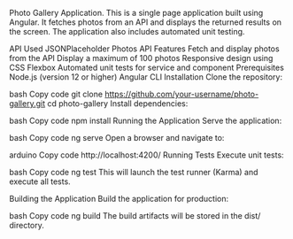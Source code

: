 Photo Gallery Application. This is a single page application built using Angular. It fetches photos from an API and displays the returned results on the screen. The application also includes automated unit testing.

API Used
JSONPlaceholder Photos API
Features
Fetch and display photos from the API
Display a maximum of 100 photos
Responsive design using CSS Flexbox
Automated unit tests for service and component
Prerequisites
Node.js (version 12 or higher)
Angular CLI
Installation
Clone the repository:

bash
Copy code
git clone https://github.com/your-username/photo-gallery.git
cd photo-gallery
Install dependencies:

bash
Copy code
npm install
Running the Application
Serve the application:

bash
Copy code
ng serve
Open a browser and navigate to:

arduino
Copy code
http://localhost:4200/
Running Tests
Execute unit tests:

bash
Copy code
ng test
This will launch the test runner (Karma) and execute all tests.

Building the Application
Build the application for production:

bash
Copy code
ng build
The build artifacts will be stored in the dist/ directory.